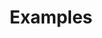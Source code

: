---
title: Examples
description: Code examples for MapLibre GL JS.
contentType: example
hideFeedback: true
layout: example
hideFeedback: true
navOrder: 2
language:
- JavaScript
hideCardLanguage: true # hides the language from card (repetitive)
showFilters:
- topics
- search
products:
- MapLibre GL JS
---
